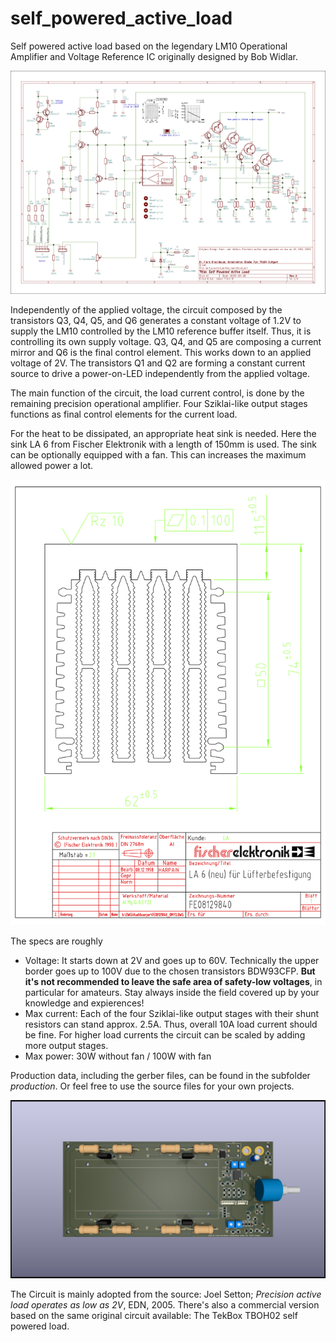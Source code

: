 # self_powered_active_load

Self powered active load based on the legendary LM10 Operational Amplifier and Voltage Reference IC originally designed by Bob Widlar.

![Schematics](self_powered_active_load_schematics.png)

Independently of the applied voltage, the circuit composed by the transistors Q3, Q4, Q5, and Q6 generates a constant voltage of 1.2V to supply the LM10 controlled by the LM10 reference buffer itself. Thus, it is controlling its own supply voltage. Q3, Q4, and Q5 are composing a current mirror and Q6 is the final control element. This works down to an applied voltage of 2V. The transistors Q1 and Q2 are forming a constant current source to drive a power-on-LED independently from the applied voltage.

The main function of the circuit, the load current control, is done by the remaining precision operational amplifier. Four Sziklai-like output stages functions as final control elements for the current load.

For the heat to be dissipated, an appropriate heat sink is needed. Here the sink LA 6 from Fischer Elektronik with a length of 150mm is used. The sink can be optionally equipped with a fan. This can increases the maximum allowed power a lot.

![Schematics](la_6.png)

The specs are roughly
- Voltage: It starts down at 2V and goes up to 60V. Technically the upper border goes up to 100V due to the chosen transistors BDW93CFP. **But it's not recommended to leave the safe area of safety-low voltages**, in particular for amateurs. Stay always inside the field covered up by your knowledge and expierences!
- Max current: Each of the four Sziklai-like output stages with their shunt resistors can stand approx. 2.5A. Thus, overall 10A load current should be fine. For higher load currents the circuit can be scaled by adding more output stages.
- Max power: 30W without fan / 100W with fan

Production data, including the gerber files, can be found in the subfolder _production_. Or feel free to use the source files for your own projects.

![Schematics](self_powered_active_load.png)

The Circuit is mainly adopted from the source: Joel Setton; _Precision active load operates as low as 2V_, EDN, 2005. There's also a commercial version based on the same original circuit available: The TekBox TBOH02 self powered load.